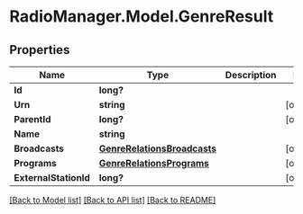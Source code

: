 # RadioManager.Model.GenreResult
## Properties

Name | Type | Description | Notes
------------ | ------------- | ------------- | -------------
**Id** | **long?** |  | 
**Urn** | **string** |  | [optional] 
**ParentId** | **long?** |  | [optional] 
**Name** | **string** |  | 
**Broadcasts** | [**GenreRelationsBroadcasts**](GenreRelationsBroadcasts.md) |  | [optional] 
**Programs** | [**GenreRelationsPrograms**](GenreRelationsPrograms.md) |  | [optional] 
**ExternalStationId** | **long?** |  | [optional] 

[[Back to Model list]](../README.md#documentation-for-models) [[Back to API list]](../README.md#documentation-for-api-endpoints) [[Back to README]](../README.md)


